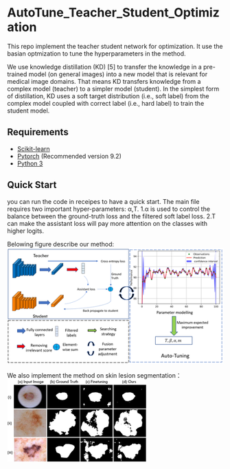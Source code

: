 # AutoTune_Teacher_Student_Optimization
This repo implement the teacher student network for optimization. It use the basian optmization to tune the hyperparameters in the method.

We use knowledge distillation (KD) [5] to transfer the knowledge in a pre-trained model (on general images) into a new model that is relevant for medical image domains. That means KD transfers knowledge from a complex model (teacher) to a simpler model (student). In the simplest form of distillation, KD uses a soft target distribution (i.e., soft label) from the complex model coupled with correct label (i.e., hard label) to train the student model. 

## Requirements
- [Scikit-learn](http://scikit-learn.org/stable/)
- [Pytorch](https://pytorch.org/) (Recommended version 9.2)
- [Python 3](https://www.python.org/)

## Quick Start
you can run the code in receipes to have a quick start. The main file requires two important hyper-parameters: α,T.
1.α is used to control the balance between the ground-truth loss and the filtered soft label loss. 
2.T can make the assistant loss will pay more attention on the classes with higher logits.

Belowing figure describe our method:
![image](https://github.com/FredericChai/AutoTune_Teacher_Student_Optimization/blob/main/Picture1.png)

We also implement the method on skin lesion segmentation：
![image](https://github.com/FredericChai/AutoTune_Teacher_Student_Optimization/blob/main/Picture2.png)
